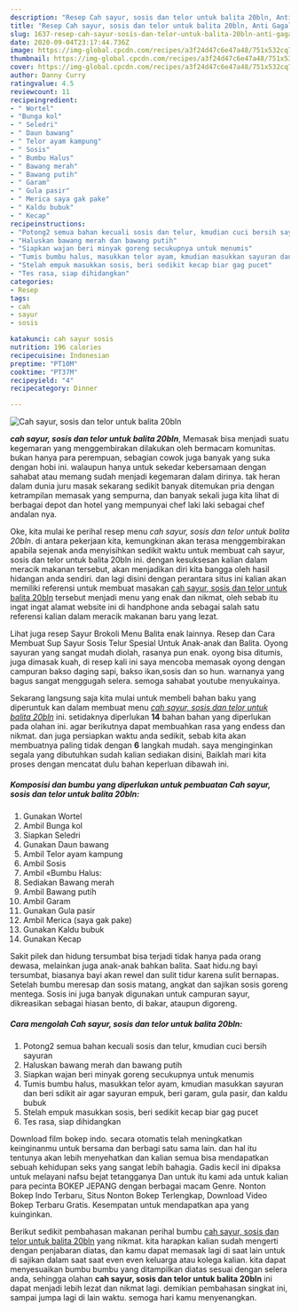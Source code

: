 ```yaml
---
description: "Resep Cah sayur, sosis dan telor untuk balita 20bln, Anti Gagal"
title: "Resep Cah sayur, sosis dan telor untuk balita 20bln, Anti Gagal"
slug: 1637-resep-cah-sayur-sosis-dan-telor-untuk-balita-20bln-anti-gagal
date: 2020-09-04T23:17:44.736Z
image: https://img-global.cpcdn.com/recipes/a3f24d47c6e47a48/751x532cq70/cah-sayur-sosis-dan-telor-untuk-balita-20bln-foto-resep-utama.jpg
thumbnail: https://img-global.cpcdn.com/recipes/a3f24d47c6e47a48/751x532cq70/cah-sayur-sosis-dan-telor-untuk-balita-20bln-foto-resep-utama.jpg
cover: https://img-global.cpcdn.com/recipes/a3f24d47c6e47a48/751x532cq70/cah-sayur-sosis-dan-telor-untuk-balita-20bln-foto-resep-utama.jpg
author: Danny Curry
ratingvalue: 4.5
reviewcount: 11
recipeingredient:
- " Wortel"
- "Bunga kol"
- " Seledri"
- " Daun bawang"
- " Telor ayam kampung"
- " Sosis"
- " Bumbu Halus"
- " Bawang merah"
- " Bawang putih"
- " Garam"
- " Gula pasir"
- " Merica saya gak pake"
- " Kaldu bubuk"
- " Kecap"
recipeinstructions:
- "Potong2 semua bahan kecuali sosis dan telur, kmudian cuci bersih sayuran"
- "Haluskan bawang merah dan bawang putih"
- "Siapkan wajan beri minyak goreng secukupnya untuk menumis"
- "Tumis bumbu halus, masukkan telor ayam, kmudian masukkan sayuran dan beri sdikit air agar sayuran empuk, beri garam, gula pasir, dan kaldu bubuk"
- "Stelah empuk masukkan sosis, beri sedikit kecap biar gag pucet"
- "Tes rasa, siap dihidangkan"
categories:
- Resep
tags:
- cah
- sayur
- sosis

katakunci: cah sayur sosis 
nutrition: 196 calories
recipecuisine: Indonesian
preptime: "PT10M"
cooktime: "PT37M"
recipeyield: "4"
recipecategory: Dinner

---
```



![Cah sayur, sosis dan telor untuk balita 20bln](https://img-global.cpcdn.com/recipes/a3f24d47c6e47a48/751x532cq70/cah-sayur-sosis-dan-telor-untuk-balita-20bln-foto-resep-utama.jpg)

<b><i>cah sayur, sosis dan telor untuk balita 20bln</i></b>, Memasak bisa menjadi suatu kegemaran yang menggembirakan dilakukan oleh bermacam komunitas. bukan hanya para perempuan, sebagian cowok juga banyak yang suka dengan hobi ini. walaupun hanya untuk sekedar kebersamaan dengan sahabat atau memang sudah menjadi kegemaran dalam dirinya. tak heran dalam dunia juru masak sekarang sedikit banyak ditemukan pria dengan ketrampilan memasak yang sempurna, dan banyak sekali juga kita lihat di berbagai depot dan hotel yang mempunyai chef laki laki sebagai chef andalan nya.

Oke, kita mulai ke perihal resep menu <i>cah sayur, sosis dan telor untuk balita 20bln</i>. di antara pekerjaan kita, kemungkinan akan terasa menggembirakan apabila sejenak anda menyisihkan sedikit waktu untuk membuat cah sayur, sosis dan telor untuk balita 20bln ini. dengan kesuksesan kalian dalam meracik makanan tersebut, akan menjadikan diri kita bangga oleh hasil hidangan anda sendiri. dan lagi disini dengan perantara situs ini kalian akan memiliki referensi untuk membuat masakan <u>cah sayur, sosis dan telor untuk balita 20bln</u> tersebut menjadi menu yang enak dan nikmat, oleh sebab itu ingat ingat alamat website ini di handphone anda sebagai salah satu referensi kalian dalam meracik makanan baru yang lezat.

Lihat juga resep Sayur Brokoli Menu Balita enak lainnya. Resep dan Cara Membuat Sup Sayur Sosis Telur Spesial Untuk Anak-anak dan Balita. Oyong sayuran yang sangat mudah diolah, rasanya pun enak. oyong bisa ditumis, juga dimasak kuah, di resep kali ini saya mencoba memasak oyong dengan campuran bakso daging sapi, bakso ikan,sosis dan so hun. warnanya yang bagus sangat menggugah selera. semoga sahabat youtube menyukainya.


Sekarang langsung saja kita mulai untuk membeli bahan baku yang diperuntuk kan dalam membuat menu <u><i>cah sayur, sosis dan telor untuk balita 20bln</i></u> ini. setidaknya diperlukan <b>14</b> bahan bahan yang diperlukan pada olahan ini. agar berikutnya dapat membuahkan rasa yang endess dan nikmat. dan juga persiapkan waktu anda sedikit, sebab kita akan membuatnya paling tidak dengan <b>6</b> langkah mudah. saya menginginkan segala yang dibutuhkan sudah kalian sediakan disini, Baiklah mari kita proses dengan mencatat dulu bahan keperluan dibawah ini.

<!--inarticleads1-->

##### Komposisi dan bumbu yang diperlukan untuk pembuatan Cah sayur, sosis dan telor untuk balita 20bln:

1. Gunakan  Wortel
1. Ambil Bunga kol
1. Siapkan  Seledri
1. Gunakan  Daun bawang
1. Ambil  Telor ayam kampung
1. Ambil  Sosis
1. Ambil  «Bumbu Halus:
1. Sediakan  Bawang merah
1. Ambil  Bawang putih
1. Ambil  Garam
1. Gunakan  Gula pasir
1. Ambil  Merica (saya gak pake)
1. Gunakan  Kaldu bubuk
1. Gunakan  Kecap


Sakit pilek dan hidung tersumbat bisa terjadi tidak hanya pada orang dewasa, melainkan juga anak-anak bahkan balita. Saat hidu.ng bayi tersumbat, biasanya bayi akan rewel dan sulit tidur karena sulit bernapas. Setelah bumbu meresap dan sosis matang, angkat dan sajikan sosis goreng mentega. Sosis ini juga banyak digunakan untuk campuran sayur, dikreasikan sebagai hiasan bento, di bakar, ataupun digoreng. 

<!--inarticleads2-->

##### Cara mengolah Cah sayur, sosis dan telor untuk balita 20bln:

1. Potong2 semua bahan kecuali sosis dan telur, kmudian cuci bersih sayuran
1. Haluskan bawang merah dan bawang putih
1. Siapkan wajan beri minyak goreng secukupnya untuk menumis
1. Tumis bumbu halus, masukkan telor ayam, kmudian masukkan sayuran dan beri sdikit air agar sayuran empuk, beri garam, gula pasir, dan kaldu bubuk
1. Stelah empuk masukkan sosis, beri sedikit kecap biar gag pucet
1. Tes rasa, siap dihidangkan


Download film bokep indo. secara otomatis telah meningkatkan keinginanmu untuk bersama dan berbagi satu sama lain. dan hal itu tentunya akan lebih menyehatkan dan kalian semua bisa mendapatkan sebuah kehidupan seks yang sangat lebih bahagia. Gadis kecil ini dipaksa untuk melayani nafsu bejat tetangganya Dan untuk itu kami ada untuk kalian para pecinta BOKEP JEPANG dengan berbagai macam Genre. Nonton Bokep Indo Terbaru, Situs Nonton Bokep Terlengkap, Download Video Bokep Terbaru Gratis. Kesempatan untuk mendapatkan apa yang kuinginkan. 

Berikut sedikit pembahasan makanan perihal bumbu <u>cah sayur, sosis dan telor untuk balita 20bln</u> yang nikmat. kita harapkan kalian sudah mengerti dengan penjabaran diatas, dan kamu dapat memasak lagi di saat lain untuk di sajikan dalam saat saat even even keluarga atau kolega kalian. kita dapat menyesuaikan bumbu bumbu yang ditampilkan diatas sesuai dengan selera anda, sehingga olahan <b>cah sayur, sosis dan telor untuk balita 20bln</b> ini dapat menjadi lebih lezat dan nikmat lagi. demikian pembahasan singkat ini, sampai jumpa lagi di lain waktu. semoga hari kamu menyenangkan.
